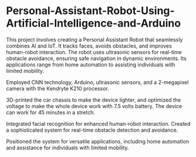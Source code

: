 # Personal-Assistant-Robot-Using-Artificial-Intelligence-and-Arduino
This project involves creating a Personal Assistant Robot that seamlessly combines AI and IoT. It tracks faces, avoids obstacles, and improves human-robot interaction. The robot uses ultrasonic sensors for real-time obstacle avoidance, ensuring safe navigation in dynamic environments. Its applications range from home automation to assisting individuals with limited mobility.

Employed CNN technology, Arduino, ultrasonic sensors, and a 2-megapixel camera with the Kendryte K210 processor.

3D-printed the car chassis to make the device lighter, and optimized the voltage to make the whole device work with 7.5 volts battery. The device can work for 45 minutes in a stretch. 

Integrated facial recognition for enhanced human-robot interaction. Created a sophisticated system for real-time obstacle detection and avoidance.

Positioned the system for versatile applications, including home automation and assistance for individuals with limited mobility.
